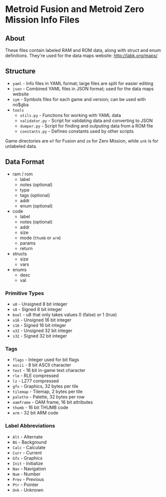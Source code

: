 # Metroid Fusion and Metroid Zero Mission Info Files

## About
These files contain labeled RAM and ROM data, along with struct and enum definitions. They're used for the data maps website: http://labk.org/maps/

## Structure
- `yaml` - Info files in YAML format; large files are split for easier editing
- `json` - Combined YAML files in JSON format; used for the data maps website
- `sym` - Symbols files for each game and version; can be used with no$gba
- `tools`
  - `utils.py` - Functions for working with YAML data
  - `validator.py` - Script for validating data and converting to JSON
  - `dumper.py` - Script for finding and outputing data from a ROM file
  - `constants.py` - Defines constants used by other scripts

Game directories are `mf` for Fusion and `zm` for Zero Mission, while `unk` is for unlabeled data.

## Data Format
- ram / rom
  - label
  - notes (optional)
  - type
  - tags (optional)
  - addr
  - enum (optional)
- code
  - label
  - notes (optional)
  - addr
  - size
  - mode (`thumb` or `arm`)
  - params
  - return
- structs
  - size
  - vars
- enums
  - desc
  - val

### Primitive Types
- `u8` - Unsigned 8 bit integer
- `s8` - Signed 8 bit integer
- `bool` - u8 that only takes values 0 (false) or 1 (true)
- `u16` - Unsigned 16 bit integer
- `s16` - Signed 16 bit integer
- `u32` - Unsigned 32 bit integer
- `s32` - Signed 32 bit integer

### Tags
- `flags` - Integer used for bit flags
- `ascii` - 8 bit ASCII character
- `text` - 16 bit in-game text character
- `rle` - RLE compressed
- `lz` - LZ77 compressed
- `gfx` - Graphics, 32 bytes per tile
- `tilemap` - Tilemap, 2 bytes per tile
- `palette` - Palette, 32 bytes per row
- `oamframe` - OAM frame, 16 bit attributes
- `thumb` - 16 bit THUMB code
- `arm` - 32 bit ARM code

### Label Abbreviations
- `Alt` - Alternate
- `BG` - Background
- `Calc` - Calculate
- `Curr` - Current
- `Gfx` - Graphics
- `Init` - Initialize
- `Nav` - Navigation
- `Num` - Number
- `Prev` - Previous
- `Ptr` - Pointer
- `Unk` - Unknown
